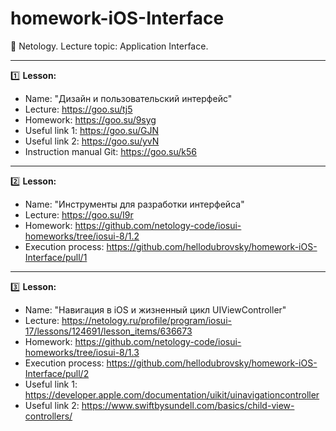 # homework-iOS-Interface
🔹 Netology. Lecture topic: Application Interface.
____
1️⃣ **Lesson:**
- Name: "Дизайн и пользовательский интерфейс"
- Lecture: https://goo.su/tj5
- Homework: https://goo.su/9syg
- Useful link 1: https://goo.su/GJN
- Useful link 2: https://goo.su/yvN
- Instruction manual Git: https://goo.su/k56
____
2️⃣ **Lesson:**
- Name: "Инструменты для разработки интерфейса"
- Lecture: https://goo.su/I9r
- Homework: https://github.com/netology-code/iosui-homeworks/tree/iosui-8/1.2
- Execution process: https://github.com/hellodubrovsky/homework-iOS-Interface/pull/1
____
3️⃣ **Lesson:**
- Name: "Навигация в iOS и жизненный цикл UIViewController"
- Lecture: https://netology.ru/profile/program/iosui-17/lessons/124691/lesson_items/636673
- Homework: https://github.com/netology-code/iosui-homeworks/tree/iosui-8/1.3
- Execution process: https://github.com/hellodubrovsky/homework-iOS-Interface/pull/2
- Useful link 1: https://developer.apple.com/documentation/uikit/uinavigationcontroller
- Useful link 2: https://www.swiftbysundell.com/basics/child-view-controllers/
